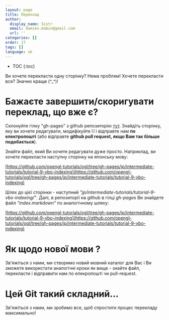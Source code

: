 ```yaml
---
layout: page
title: Переклад
author:
  display_name: Sistr
  email: damien.mabin@gmail.com
  url: ''
categories: []
order: 17
tags: []
language: uk
---
```


* TOC
{:toc}

Ви хочете перекласти одну сторінку? Нема проблем!
Хочете перекласти все? Значно краще (^_^)!


# Бажаєте завершити/скоригувати переклад, що вже є?

Склонуйте гілку "gh-pages" з github репозиторію [тут](https://github.com/opengl-tutorials/ogl/tree/gh-pages).
Знайдіть сторінку, яку ви хочете редагувати, модифікуйте її і відправте нам **по електропошті** (або відправте **github pull request, якщо Вам так більше подобається**).

Знайти файл, який Ви хочете редагувати дуже просто.
Наприклад, ви хочете перекласти  наступну сторінку на японську мову:


[https://github.com/opengl-tutorials/ogl/tree/gh-pages/jp/intermediate-tutorials/tutorial-9-vbo-indexing](https://github.com/opengl-tutorials/ogl/tree/gh-pages/jp/intermediate-tutorials/tutorial-9-vbo-indexing)

Шлях до цієї сторінки - наступний *"jp/intermediate-tutorials/tutorial-9-vbo-indexing/"*.
Далі, в репозиторії на github в гілці *gh-pages* Ви знайдете файл *"index.markdown"* по аналогічному шляху:

[https://github.com/opengl-tutorials/ogl/tree/gh-pages/jp/intermediate-tutorials/tutorial-9-vbo-indexing](https://github.com/opengl-tutorials/ogl/tree/gh-pages/jp/intermediate-tutorials/tutorial-9-vbo-indexing)

# Як щодо нової мови ?

Зв'яжіться з нами, ми створимо новий мовний каталог для Вас і Ви зможете використати аналогічні кроки як вище - знайти файл, перекласти і відправити нам по елекропошті чи pull-request.

# Цей Git такий складний...

Зв'яжіться з нами, ми зробимо все, щоб спростити процес перекладу максимально!
